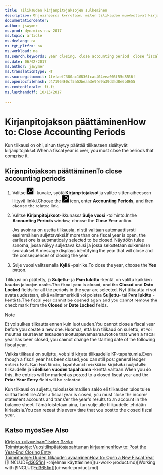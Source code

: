 ```yaml
---
title: Tilikauden kirjanpitojaksojen sulkeminen
description: Ohjeaiheessa kerrotaan, miten tilikauden muodostavat kirjanpitojaksot suljetaan.
documentationcenter: 
author: jswymer
ms.prod: dynamics-nav-2017
ms.topic: article
ms.devlang: na
ms.tgt_pltfrm: na
ms.workload: na
ms.search.keywords: year closing, close accounting period, close fiscal year, bank account detailed trial balance
ms.date: 06/02/2017
ms.author: jswymer
ms.translationtype: HT
ms.sourcegitcommit: 4fefaef7380ac10836fcac404eea006f55d8556f
ms.openlocfilehash: d47196460cf5a52beaa3e94e9a39d3ad8e6b0655
ms.contentlocale: fi-fi
ms.lasthandoff: 10/16/2017

---
```

# <a name="how-to-close-accounting-periods"></a><span data-ttu-id="6d6ae-103">Kirjanpitojakson päättäminen</span><span class="sxs-lookup"><span data-stu-id="6d6ae-103">How to: Close Accounting Periods</span></span>
<span data-ttu-id="6d6ae-104">Kun tilikausi on ohi, sinun täytyy päättää tilikauteen sisältyvät kirjanpitojaksot.</span><span class="sxs-lookup"><span data-stu-id="6d6ae-104">When a fiscal year is over, you must close the periods that comprise it.</span></span>

## <a name="to-close-accounting-periods"></a><span data-ttu-id="6d6ae-105">Kirjanpitojakson päättäminen</span><span class="sxs-lookup"><span data-stu-id="6d6ae-105">To close accounting periods</span></span>
1. <span data-ttu-id="6d6ae-106">Valitse ![Etsi sivu tai raportti](media/ui-search/search_small.png "Etsi sivu tai raportti -kuvake") -kuvake, syötä **Kirjanpitojaksot** ja valitse sitten aiheeseen liittyvä linkki.</span><span class="sxs-lookup"><span data-stu-id="6d6ae-106">Choose the ![Search for Page or Report](media/ui-search/search_small.png "Search for Page or Report icon") icon, enter **Accounting Periods**, and then choose the related link.</span></span>
2. <span data-ttu-id="6d6ae-107">Valitse **Kirjanpitojaksot**-ikkunassa **Sulje vuosi** -toiminto.</span><span class="sxs-lookup"><span data-stu-id="6d6ae-107">In the **Accounting Periods** window, choose the **Close Year** action.</span></span>

    <span data-ttu-id="6d6ae-108">Jos avoinna on useita tilikausia, niistä valitaan automaattisesti ensimmäinen suljettavaksi.</span><span class="sxs-lookup"><span data-stu-id="6d6ae-108">If more than one fiscal year is open, the earliest one is automatically selected to be closed.</span></span> <span data-ttu-id="6d6ae-109">Näyttöön tulee sanoma, jossa näkyy suljettava kausi ja jossa selostetaan sulkemisen seuraukset.</span><span class="sxs-lookup"><span data-stu-id="6d6ae-109">A message displays identifying the year that will close and the consequences of closing the year.</span></span>
3. <span data-ttu-id="6d6ae-110">Sulje vuosi valitsemalla **Kyllä** -painike.</span><span class="sxs-lookup"><span data-stu-id="6d6ae-110">To close the year, choose the **Yes** button.</span></span>

<span data-ttu-id="6d6ae-111">Tilikausi on päätetty, ja **Suljettu**- ja **Pvm lukittu** -kentät on valittu kaikkien kauden jaksojen osalta.</span><span class="sxs-lookup"><span data-stu-id="6d6ae-111">The fiscal year is closed, and the **Closed** and **Date Locked** fields for all the periods in the year are selected.</span></span> <span data-ttu-id="6d6ae-112">Nyt tilikautta ei voi avata uudestaan, eikä valintamerkkiä voi poistaa **Suljettu**- tai **Pvm lukittu** -kentistä.</span><span class="sxs-lookup"><span data-stu-id="6d6ae-112">The fiscal year cannot be opened again and you cannot remove the check mark from the **Closed** or **Date Locked** fields.</span></span>

> [!NOTE]  
>   <span data-ttu-id="6d6ae-113">Et voi sulkea tilikautta ennen kuin luot uuden.</span><span class="sxs-lookup"><span data-stu-id="6d6ae-113">You cannot close a fiscal year before you create a new one.</span></span> <span data-ttu-id="6d6ae-114">Huomaa, että kun tilikausi on suljettu, et voi muuttaa seuraavan tilikauden aloituspäivämäärää.</span><span class="sxs-lookup"><span data-stu-id="6d6ae-114">Notice that when a fiscal year has been closed, you cannot change the starting date of the following fiscal year.</span></span>

<span data-ttu-id="6d6ae-115">Vaikka tilikausi on suljettu, voit silti kirjata tilikaudelle KP-tapahtumia.</span><span class="sxs-lookup"><span data-stu-id="6d6ae-115">Even though a fiscal year has been closed, you can still post general ledger entries to it.</span></span> <span data-ttu-id="6d6ae-116">Kun teet tämän, tapahtumat merkitään kirjatuiksi suljetulle tilikaudelle ja **Edellisen vuoden tapahtuma** -kenttä valitaan.</span><span class="sxs-lookup"><span data-stu-id="6d6ae-116">When you do this, the entries will be marked as posted to a closed fiscal year and the **Prior-Year Entry** field will be selected.</span></span>

<span data-ttu-id="6d6ae-117">Kun tilikausi on suljettu, tuloslaskelmatilien saldo eli tilikauden tulos tulee siirtää tasetilille.</span><span class="sxs-lookup"><span data-stu-id="6d6ae-117">After a fiscal year is closed, you must close the income statement accounts and transfer the year's results to an account in the balance sheet.</span></span> <span data-ttu-id="6d6ae-118">Tämä toistetaan aina, kun suljetulle tilikaudelle tehdään kirjauksia.</span><span class="sxs-lookup"><span data-stu-id="6d6ae-118">You can repeat this every time that you post to the closed fiscal year.</span></span>

## <a name="see-also"></a><span data-ttu-id="6d6ae-119">Katso myös</span><span class="sxs-lookup"><span data-stu-id="6d6ae-119">See Also</span></span>
[<span data-ttu-id="6d6ae-120">Kirjojen sulkeminen</span><span class="sxs-lookup"><span data-stu-id="6d6ae-120">Closing Books</span></span>](year-close-books.md)  
[<span data-ttu-id="6d6ae-121">Toimintaohje: Vuositilinpäätöstapahtuman kirjaaminen</span><span class="sxs-lookup"><span data-stu-id="6d6ae-121">How to: Post the Year-End Closing Entry</span></span>](year-how-post-year-end-close-entry.md)  
[<span data-ttu-id="6d6ae-122">Toimintaohje: Uuden tilikauden avaaminen</span><span class="sxs-lookup"><span data-stu-id="6d6ae-122">How to: Open a New Fiscal Year</span></span>](finance-how-open-new-fiscal-year.md)  
<span data-ttu-id="6d6ae-123">[[!INCLUDE[d365fin](includes/d365fin_md.md)] -ohjelman käyttäminen](ui-work-product.md)</span><span class="sxs-lookup"><span data-stu-id="6d6ae-123">[Working with [!INCLUDE[d365fin](includes/d365fin_md.md)]](ui-work-product.md)</span></span>

